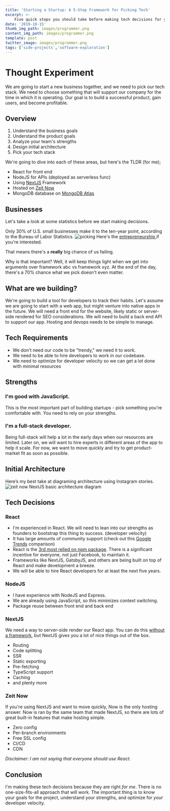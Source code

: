 ```yaml
---
title: 'Starting a Startup: A 5-Step Framework for Picking Tech'
excerpt: >-
    Five quick steps you should take before making tech decisions for your startup.
date: '2019-10-15'
thumb_img_path: images/programmer.png
content_img_path: images/programmer.png
template: post
twitter_image: images/programmer.png
tags: ['side-projects','software-exploration']
---
```

# Thought Experiment
We are going to start a new business together, and we need to pick our tech stack. We need to choose something that will support our company for the time in which it is operating. Our goal is to build a successful product, gain users, and become profitable.

## Overview
1. Understand the business goals
2. Understand the product goals
3. Analyze your team's strengths 
4. Design initial architecture
5. Pick your tech stack

We're going to dive into each of these areas, but here's the TLDR (for me);
- React for front end 
- NodeJS for APIs (deployed as serverless func)
- Using [NextJS](https://nextjs.org) Framework
- Hosted on [Zeit Now](https://zeit.co/home)
- MongoDB database on [MongoDB Atlas](https://cloud.mongodb.com)

## Businesses

Let's take a look at some statistics before we start making decisions.

Only 30% of U.S. small businesses make it to the ten-year point, according to the Bureau of Labor Statistics. 
![picking ](https://www.bls.gov/bdm/entrepreneurship/bdm_chart3.png)
Here's the [entrepreneurship ](https://www.bls.gov/bdm/entrepreneurship/bdm_chart3.htm) if you're interested.

That means there's a **really** big chance of us failing.

Why is that important? Well, it will keep things light when we get into arguments over framework abc vs framework xyz. At the end of the day, there's a 70% chance what we pick doesn't even matter.

## What are we building?
We're going to build a tool for developers to track their habits. Let's assume we are going to start with a web app, but might venture into native apps in the future. We will need a front end for the website, likely static or server-side rendered for SEO considerations. We will need to build a back end API to support our app. Hosting and devops needs to be simple to manage.

## Tech Requirements

- We don't need our code to be "trendy," we need it to work.
- We need to be able to hire developers to work in our codebase.
- We need to optimize for developer velocity so we can get a lot done with minimal resources

## Strengths
### I'm good with JavaScript.
This is the most important part of building startups - pick something you're comfortable with. You need to rely on your strengths.

### I'm a full-stack developer.
Being full-stack will help a lot in the early days when our resources are limited. Later on, we will want to hire experts in different areas of the app to help it scale. For now, we want to move quickly and try to get product-market fit as soon as possible.

## Initial Architecture
Here’s my best take at diagraming architecture using Instagram stories.
![zeit now NextJS basic architecture diagram](images/now-nextjs-diagram.jpg)

## Tech Decisions

### React

- I'm experienced in React. We will need to lean into our strengths as founders to bootstrap this thing to success. (developer velocity)
- It has large amounts of community support (check out this [Google Trends](https://trends.google.com/trends/explore?date=2013-09-10%202019-10-10&geo=US&q=%2Fm%2F012l1vxv,sveltejs,vuejs) comparison)
- React is the [3rd most relied on npm package](https://www.npmjs.com/browse/depended). There is a significant incentive for everyone, not just Facebook, to maintain it.
- Frameworks like NextJS, GatsbyJS, and others are being built on top of React and make development a breeze. 
- We will be able to hire React developers for at least the next five years.

### NodeJS
- I have experience with NodeJS and Express.
- We are already using JavaScript, so this minimizes context switching.
- Package reuse between front end and back end

### NextJS
We need a way to server-side render our React app. You can do this [without a framework](https://medium.com/spreetail-engineering/approaching-server-side-rendering-in-an-existing-react-redux-application-2c403819a231), but NextJS gives you a lot of nice things out of the box. 
- Routing
- Code splitting
- SSR
- Static exporting
- Pre-fetching
- TypeScript support
- Caching
- and plenty more

### Zeit Now
If you're using NextJS and want to move quickly, Now is the only hosting answer. Now is ran by the same team that made NextJS, so there are lots of great built-in features that make hosting simple.
- Zero config
- Per-branch environments
- Free SSL config
- CI/CD 
- CDN

*Disclaimer: I am not saying that everyone should use React.*

## Conclusion
I'm making these tech decisions because they are right _for me_. There is no one-size-fits-all approach that will work. The important thing is to know your goals for the project, understand your strengths, and optimize for _your_ developer velocity.